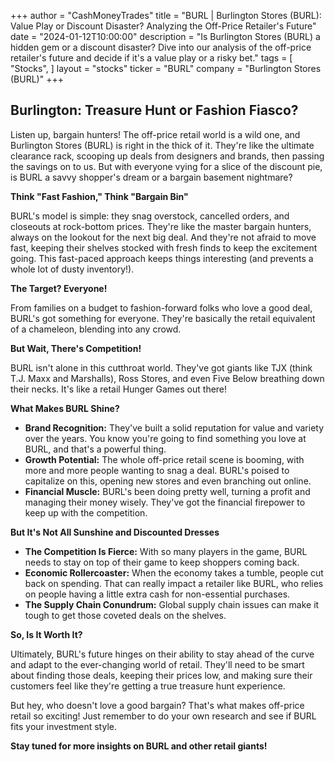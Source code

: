 +++
author = "CashMoneyTrades"
title = "BURL |  Burlington Stores (BURL): Value Play or Discount Disaster?  Analyzing the Off-Price Retailer's Future"
date = "2024-01-12T10:00:00"
description = "Is Burlington Stores (BURL) a hidden gem or a discount disaster? Dive into our analysis of the off-price retailer's future and decide if it's a value play or a risky bet."
tags = [
"Stocks",
]
layout = "stocks"
ticker = "BURL"
company = "Burlington Stores (BURL)"
+++
        


##  Burlington: Treasure Hunt or Fashion Fiasco? 

Listen up, bargain hunters! The off-price retail world is a wild one, and Burlington Stores (BURL) is right in the thick of it. They're like the ultimate clearance rack, scooping up deals from designers and brands, then passing the savings on to us.  But with everyone vying for a slice of the discount pie, is BURL a savvy shopper's dream or a bargain basement nightmare? 

**Think "Fast Fashion," Think "Bargain Bin"**

BURL's model is simple: they snag overstock, cancelled orders, and closeouts at rock-bottom prices. They're like the master bargain hunters, always on the lookout for the next big deal. And they're not afraid to move fast, keeping their shelves stocked with fresh finds to keep the excitement going.  This fast-paced approach keeps things interesting (and prevents a whole lot of dusty inventory!).

**The Target?  Everyone!**

From families on a budget to fashion-forward folks who love a good deal, BURL's got something for everyone.  They're basically the retail equivalent of a chameleon, blending into any crowd.  

**But Wait, There's Competition!**

BURL isn't alone in this cutthroat world. They've got giants like TJX (think T.J. Maxx and Marshalls), Ross Stores, and even Five Below breathing down their necks.  It's like a retail Hunger Games out there!

**What Makes BURL Shine?**

* **Brand Recognition:** They've built a solid reputation for value and variety over the years. You know you're going to find something you love at BURL, and that's a powerful thing.
* **Growth Potential:** The whole off-price retail scene is booming, with more and more people wanting to snag a deal. BURL's poised to capitalize on this, opening new stores and even branching out online. 
* **Financial Muscle:** BURL's been doing pretty well, turning a profit and managing their money wisely.  They've got the financial firepower to keep up with the competition.

**But It's Not All Sunshine and Discounted Dresses**

* **The Competition Is Fierce:** With so many players in the game, BURL needs to stay on top of their game to keep shoppers coming back.
* **Economic Rollercoaster:** When the economy takes a tumble, people cut back on spending. That can really impact a retailer like BURL, who relies on people having a little extra cash for non-essential purchases.
* **The Supply Chain Conundrum:**  Global supply chain issues can make it tough to get those coveted deals on the shelves.

**So, Is It Worth It?**

Ultimately, BURL's future hinges on their ability to stay ahead of the curve and adapt to the ever-changing world of retail.  They'll need to be smart about finding those deals, keeping their prices low, and making sure their customers feel like they're getting a true treasure hunt experience. 

But hey, who doesn't love a good bargain? That's what makes off-price retail so exciting!  Just remember to do your own research and see if BURL fits your investment style.  

**Stay tuned for more insights on BURL and other retail giants!**  

        